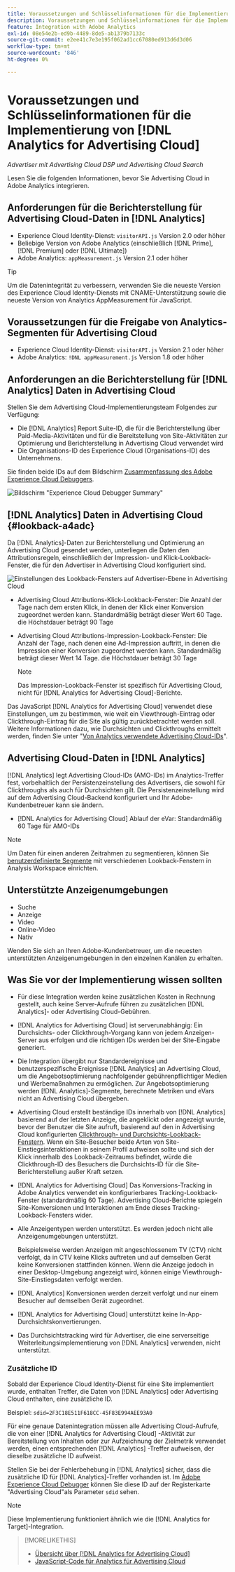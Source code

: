 ```yaml
---
title: Voraussetzungen und Schlüsselinformationen für die Implementierung von [!DNL Analytics for Advertising Cloud]
description: Voraussetzungen und Schlüsselinformationen für die Implementierung von [!DNL Analytics for Advertising Cloud]
feature: Integration with Adobe Analytics
exl-id: 08e54e2b-ed9b-4489-8de5-ab1379b7133c
source-git-commit: e2ee41c7e3e195f062ad1cc67080ed913d6d3d06
workflow-type: tm+mt
source-wordcount: '846'
ht-degree: 0%

---
```


# Voraussetzungen und Schlüsselinformationen für die Implementierung von [!DNL Analytics for Advertising Cloud]

*Advertiser mit Advertising Cloud DSP und Advertising Cloud Search*

Lesen Sie die folgenden Informationen, bevor Sie Advertising Cloud in Adobe Analytics integrieren.

## Anforderungen für die Berichterstellung für Advertising Cloud-Daten in [!DNL Analytics]

* Experience Cloud Identity-Dienst: `visitorAPI.js` Version 2.0 oder höher
* Beliebige Version von Adobe Analytics (einschließlich [!DNL Prime], [!DNL Premium] oder [!DNL Ultimate])
* Adobe Analytics: `appMeasurement.js` Version 2.1 oder höher

>[!TIP]
>
>Um die Datenintegrität zu verbessern, verwenden Sie die neueste Version des Experience Cloud Identity-Diensts mit CNAME-Unterstützung sowie die neueste Version von Analytics AppMeasurement für JavaScript.

## Voraussetzungen für die Freigabe von Analytics-Segmenten für Advertising Cloud

* Experience Cloud Identity-Dienst: `visitorAPI.js` Version 2.1 oder höher
* Adobe Analytics: `!DNL appMeasurement.js` Version 1.8 oder höher

## Anforderungen an die Berichterstellung für [!DNL Analytics] Daten in Advertising Cloud

Stellen Sie dem Advertising Cloud-Implementierungsteam Folgendes zur Verfügung:

* Die [!DNL Analytics] Report Suite-ID, die für die Berichterstellung über Paid-Media-Aktivitäten und für die Bereitstellung von Site-Aktivitäten zur Optimierung und Berichterstellung in Advertising Cloud verwendet wird
* Die Organisations-ID des Experience Cloud (Organisations-ID) des Unternehmens.

Sie finden beide IDs auf dem Bildschirm [Zusammenfassung des Adobe Experience Cloud Debuggers](https://experienceleague.adobe.com/docs/debugger/using/run-debugger.html).

![Bildschirm &quot;Experience Cloud Debugger Summary&quot;](/help/integrations/assets/a4adc-debugger-summary.png)

## [!DNL Analytics] Daten in Advertising Cloud {#lookback-a4adc}

Da [!DNL Analytics]-Daten zur Berichterstellung und Optimierung an Advertising Cloud gesendet werden, unterliegen die Daten den Attributionsregeln, einschließlich der Impression- und Klick-Lookback-Fenster, die für den Advertiser in Advertising Cloud konfiguriert sind.

![Einstellungen des Lookback-Fensters auf Advertiser-Ebene in Advertising Cloud](/help/integrations/assets/a4adc-lookbacks.png)

* Advertising Cloud Attributions-Klick-Lookback-Fenster: Die Anzahl der Tage nach dem ersten Klick, in denen der Klick einer Konversion zugeordnet werden kann. Standardmäßig beträgt dieser Wert 60 Tage. die Höchstdauer beträgt 90 Tage
* Advertising Cloud Attributions-Impression-Lookback-Fenster: Die Anzahl der Tage, nach denen eine Ad-Impression auftritt, in denen die Impression einer Konversion zugeordnet werden kann. Standardmäßig beträgt dieser Wert 14 Tage. die Höchstdauer beträgt 30 Tage

   >[!NOTE]
   >
   > Das Impression-Lookback-Fenster ist spezifisch für Advertising Cloud, nicht für [!DNL Analytics for Advertising Cloud]-Berichte.

Das JavaScript [!DNL Analytics for Advertising Cloud] verwendet diese Einstellungen, um zu bestimmen, wie weit ein Viewthrough-Eintrag oder Clickthrough-Eintrag für die Site als gültig zurückbetrachtet werden soll. Weitere Informationen dazu, wie Durchsichten und Clickthroughs ermittelt werden, finden Sie unter &quot;[Von Analytics verwendete Advertising Cloud-IDs](ids.md)&quot;.

## Advertising Cloud-Daten in [!DNL Analytics]

[!DNL Analytics] legt Advertising Cloud-IDs (AMO-IDs) im Analytics-Treffer fest, vorbehaltlich der Persistenzeinstellung des Advertisers, die sowohl für Clickthroughs als auch für Durchsichten gilt. Die Persistenzeinstellung wird auf dem Advertising Cloud-Backend konfiguriert und Ihr Adobe-Kundenbetreuer kann sie ändern.

* [!DNL Analytics for Advertising Cloud] Ablauf der eVar: Standardmäßig 60 Tage für AMO-IDs

>[!NOTE]
>
>Um Daten für einen anderen Zeitrahmen zu segmentieren, können Sie [benutzerdefinierte Segmente](https://experienceleague.adobe.com/docs/analytics/components/segmentation/segmentation-workflow/seg-build.html) mit verschiedenen Lookback-Fenstern in Analysis Workspace einrichten.

## Unterstützte Anzeigenumgebungen

* Suche
* Anzeige
* Video
* Online-Video
* Nativ

Wenden Sie sich an Ihren Adobe-Kundenbetreuer, um die neuesten unterstützten Anzeigenumgebungen in den einzelnen Kanälen zu erhalten.

## Was Sie vor der Implementierung wissen sollten

* Für diese Integration werden keine zusätzlichen Kosten in Rechnung gestellt, auch keine Server-Aufrufe führen zu zusätzlichen [!DNL Analytics]- oder Advertising Cloud-Gebühren.

* [!DNL Analytics for Advertising Cloud] ist serverunabhängig: Ein Durchsichts- oder Clickthrough-Vorgang kann von jedem Anzeigen-Server aus erfolgen und die richtigen IDs werden bei der Site-Eingabe generiert.

* Die Integration übergibt nur Standardereignisse und benutzerspezifische Ereignisse [!DNL Analytics] an Advertising Cloud, um die Angebotsoptimierung nachfolgender gebührenpflichtiger Medien und Werbemaßnahmen zu ermöglichen. Zur Angebotsoptimierung werden [!DNL Analytics]-Segmente, berechnete Metriken und eVars nicht an Advertising Cloud übergeben.

* Advertising Cloud erstellt beständige IDs innerhalb von [!DNL Analytics] basierend auf der letzten Anzeige, die angeklickt oder angezeigt wurde, bevor der Benutzer die Site aufruft, basierend auf den in Advertising Cloud konfigurierten [Clickthrough- und Durchsichts-Lookback-Fenstern](#lookback-a4adc). Wenn ein Site-Besucher beide Arten von Site-Einstiegsinteraktionen in seinem Profil aufweisen sollte und sich der Klick innerhalb des Lookback-Zeitraums befindet, würde die Clickthrough-ID des Besuchers die Durchsichts-ID für die Site-Berichterstellung außer Kraft setzen.

* [!DNL Analytics for Advertising Cloud] Das Konversions-Tracking in Adobe Analytics verwendet ein konfigurierbares Tracking-Lookback-Fenster (standardmäßig 60 Tage). Advertising Cloud-Berichte spiegeln Site-Konversionen und Interaktionen am Ende dieses Tracking-Lookback-Fensters wider.

* Alle Anzeigentypen werden unterstützt. Es werden jedoch nicht alle Anzeigenumgebungen unterstützt.

   Beispielsweise werden Anzeigen mit angeschlossenem TV (CTV) nicht verfolgt, da in CTV keine Klicks auftreten und auf demselben Gerät keine Konversionen stattfinden können. Wenn die Anzeige jedoch in einer Desktop-Umgebung angezeigt wird, können einige Viewthrough-Site-Einstiegsdaten verfolgt werden.

* [!DNL Analytics] Konversionen werden derzeit verfolgt und nur einem Besucher auf demselben Gerät zugeordnet.

* [!DNL Analytics for Advertising Cloud] unterstützt keine In-App-Durchsichtskonvertierungen.

* Das Durchsichtstracking wird für Advertiser, die eine serverseitige Weiterleitungsimplementierung von [!DNL Analytics] verwenden, nicht unterstützt.

### Zusätzliche ID

Sobald der Experience Cloud Identity-Dienst für eine Site implementiert wurde, enthalten Treffer, die Daten von [!DNL Analytics] oder Advertising Cloud enthalten, eine zusätzliche ID.

Beispiel: `sdid=2F3C18E511F618CC-45F83E994AEE93A0`

Für eine genaue Datenintegration müssen alle Advertising Cloud-Aufrufe, die von einer [!DNL Analytics for Advertising Cloud] -Aktivität zur Bereitstellung von Inhalten oder zur Aufzeichnung der Zielmetrik verwendet werden, einen entsprechenden [!DNL Analytics] -Treffer aufweisen, der dieselbe zusätzliche ID aufweist.

Stellen Sie bei der Fehlerbehebung in [!DNL Analytics] sicher, dass die zusätzliche ID für [!DNL Analytics]-Treffer vorhanden ist. Im [Adobe Experience Cloud Debugger](https://experienceleague.adobe.com/docs/debugger/using/experience-cloud-debugger.html) können Sie diese ID auf der Registerkarte &quot;Advertising Cloud&quot;als Parameter `sdid` sehen.

>[!NOTE]
>
> Diese Implementierung funktioniert ähnlich wie die [!DNL Analytics for Target]-Integration.

>[!MORELIKETHIS]
>
>* [Übersicht über [!DNL Analytics for Advertising Cloud]](overview.md)
>* [JavaScript-Code für Analytics für Advertising Cloud](/help/integrations/analytics/javascript.md)


